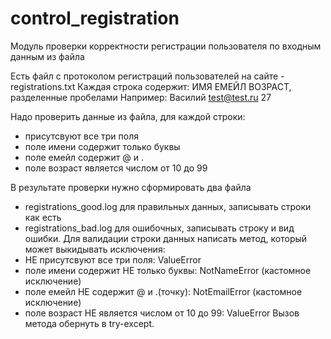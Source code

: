 # control_registration
Модуль проверки корректности регистрации пользователя по входным данным из файла


Есть файл с протоколом регистраций пользователей на сайте - registrations.txt
Каждая строка содержит: ИМЯ ЕМЕЙЛ ВОЗРАСТ, разделенные пробелами
Например:
Василий test@test.ru 27

Надо проверить данные из файла, для каждой строки:
- присутсвуют все три поля
- поле имени содержит только буквы
- поле емейл содержит @ и .
- поле возраст является числом от 10 до 99

В результате проверки нужно сформировать два файла
- registrations_good.log для правильных данных, записывать строки как есть
- registrations_bad.log для ошибочных, записывать строку и вид ошибки.
Для валидации строки данных написать метод, который может выкидывать исключения:
- НЕ присутсвуют все три поля: ValueError
- поле имени содержит НЕ только буквы: NotNameError (кастомное исключение)
- поле емейл НЕ содержит @ и .(точку): NotEmailError (кастомное исключение)
- поле возраст НЕ является числом от 10 до 99: ValueError
Вызов метода обернуть в try-except.
